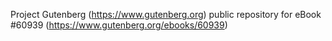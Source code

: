 Project Gutenberg (https://www.gutenberg.org) public repository for eBook #60939 (https://www.gutenberg.org/ebooks/60939)

